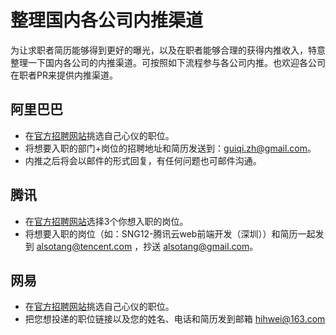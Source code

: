 # 整理国内各公司内推渠道

为让求职者简历能够得到更好的曝光，以及在职者能够合理的获得内推收入，特意整理一下国内各公司的内推渠道。可按照如下流程参与各公司内推。也欢迎各公司在职者PR来提供内推渠道。

## 阿里巴巴
* 在[官方招聘网站](https://job.alibaba.com/zhaopin/index.htm)挑选自己心仪的职位。
* 将想要入职的部门+岗位的招聘地址和简历发送到：guiqi.zh@gmail.com。
* 内推之后将会以邮件的形式回复，有任何问题也可邮件沟通。

## 腾讯
* 在[官方招聘网站](http://hr.tencent.com/)选择3个你想入职的岗位。
* 将想要入职的岗位（如：SNG12-腾讯云web前端开发（深圳））和简历一起发到 alsotang@tencent.com ，抄送 alsotang@gmail.com。

## 网易
* 在[官方招聘网站](http://hr.163.com/)挑选自己心仪的职位。
* 把您想投递的职位链接以及您的姓名、电话和简历发到邮箱 hihwei@163.com
